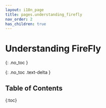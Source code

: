 ```yaml
---
layout: i18n_page
title: pages.understanding_firefly
nav_order: 2
has_children: true
---
```


# Understanding FireFly
{: .no_toc }

{: .no_toc .text-delta }

## Table of Contents
{:toc}
